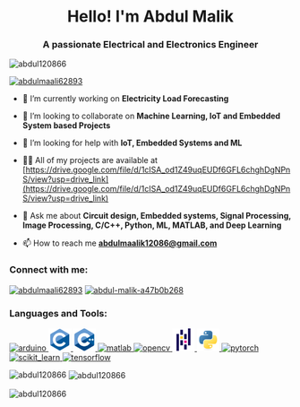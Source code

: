 <h1 align="center">Hello! I'm Abdul Malik</h1>
<h3 align="center">A passionate Electrical and Electronics Engineer</h3>

<p align="left"> <img src="https://komarev.com/ghpvc/?username=abdul120866&label=Profile%20views&color=0e75b6&style=flat" alt="abdul120866" /> </p>

<p align="left"> <a href="https://twitter.com/abdulmaali62893" target="blank"><img src="https://img.shields.io/twitter/follow/abdulmaali62893?logo=twitter&style=for-the-badge" alt="abdulmaali62893" /></a> </p>

- 🔭 I’m currently working on **Electricity Load Forecasting**

- 👯 I’m looking to collaborate on **Machine Learning, IoT and Embedded System based Projects**

- 🤝 I’m looking for help with **IoT, Embedded Systems and ML**

- 👨‍💻 All of my projects are available at [https://drive.google.com/file/d/1cISA_od1Z49uqEUDf6GFL6chghDgNPnS/view?usp=drive_link](https://drive.google.com/file/d/1cISA_od1Z49uqEUDf6GFL6chghDgNPnS/view?usp=drive_link)

- 💬 Ask me about **Circuit design, Embedded systems, Signal Processing, Image Processing, C/C++, Python, ML, MATLAB, and Deep Learning**

- 📫 How to reach me **abdulmaalik12086@gmail.com**

<h3 align="left">Connect with me:</h3>
<p align="left">
<a href="https://twitter.com/abdulmaali62893" target="blank"><img align="center" src="https://raw.githubusercontent.com/rahuldkjain/github-profile-readme-generator/master/src/images/icons/Social/twitter.svg" alt="abdulmaali62893" height="30" width="40" /></a>
<a href="https://linkedin.com/in/abdul-malik-a47b0b268" target="blank"><img align="center" src="https://raw.githubusercontent.com/rahuldkjain/github-profile-readme-generator/master/src/images/icons/Social/linked-in-alt.svg" alt="abdul-malik-a47b0b268" height="30" width="40" /></a>
</p>

<h3 align="left">Languages and Tools:</h3>
<p align="left"> <a href="https://www.arduino.cc/" target="_blank" rel="noreferrer"> <img src="https://cdn.worldvectorlogo.com/logos/arduino-1.svg" alt="arduino" width="40" height="40"/> </a> <a href="https://www.cprogramming.com/" target="_blank" rel="noreferrer"> <img src="https://raw.githubusercontent.com/devicons/devicon/master/icons/c/c-original.svg" alt="c" width="40" height="40"/> </a> <a href="https://www.w3schools.com/cpp/" target="_blank" rel="noreferrer"> <img src="https://raw.githubusercontent.com/devicons/devicon/master/icons/cplusplus/cplusplus-original.svg" alt="cplusplus" width="40" height="40"/> </a> <a href="https://www.mathworks.com/" target="_blank" rel="noreferrer"> <img src="https://upload.wikimedia.org/wikipedia/commons/2/21/Matlab_Logo.png" alt="matlab" width="40" height="40"/> </a> <a href="https://opencv.org/" target="_blank" rel="noreferrer"> <img src="https://www.vectorlogo.zone/logos/opencv/opencv-icon.svg" alt="opencv" width="40" height="40"/> </a> <a href="https://pandas.pydata.org/" target="_blank" rel="noreferrer"> <img src="https://raw.githubusercontent.com/devicons/devicon/2ae2a900d2f041da66e950e4d48052658d850630/icons/pandas/pandas-original.svg" alt="pandas" width="40" height="40"/> </a> <a href="https://www.python.org" target="_blank" rel="noreferrer"> <img src="https://raw.githubusercontent.com/devicons/devicon/master/icons/python/python-original.svg" alt="python" width="40" height="40"/> </a> <a href="https://pytorch.org/" target="_blank" rel="noreferrer"> <img src="https://www.vectorlogo.zone/logos/pytorch/pytorch-icon.svg" alt="pytorch" width="40" height="40"/> </a> <a href="https://scikit-learn.org/" target="_blank" rel="noreferrer"> <img src="https://upload.wikimedia.org/wikipedia/commons/0/05/Scikit_learn_logo_small.svg" alt="scikit_learn" width="40" height="40"/> </a> <a href="https://www.tensorflow.org" target="_blank" rel="noreferrer"> <img src="https://www.vectorlogo.zone/logos/tensorflow/tensorflow-icon.svg" alt="tensorflow" width="40" height="40"/> </a> </p>

<p><img align="left" src="https://github-readme-stats.vercel.app/api/top-langs?username=abdul120866&show_icons=true&locale=en&layout=compact" alt="abdul120866" /></p>

<p>&nbsp;<img align="center" src="https://github-readme-stats.vercel.app/api?username=abdul120866&show_icons=true&locale=en" alt="abdul120866" /></p>

<p><img align="center" src="https://github-readme-streak-stats.herokuapp.com/?user=abdul120866&" alt="abdul120866" /></p>
